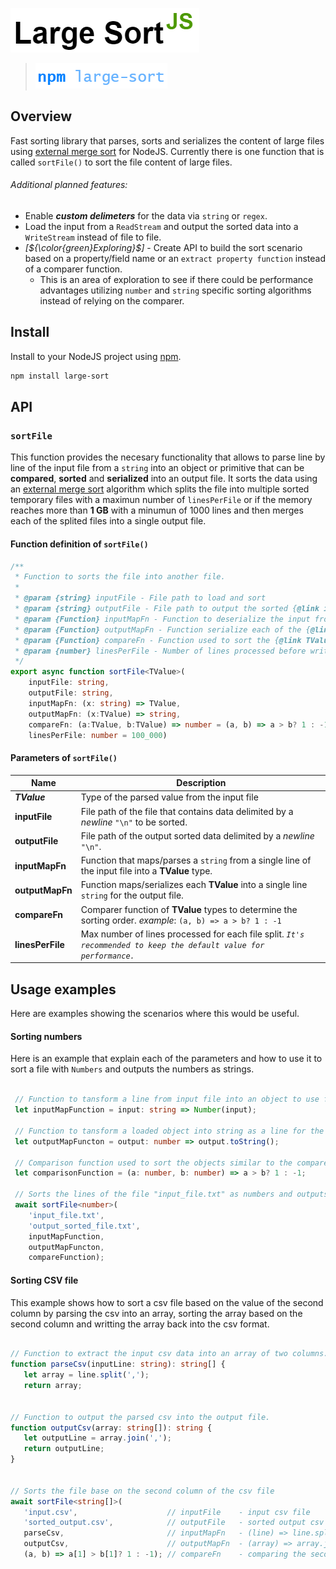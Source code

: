 
![Large Sort JS](img/large_sort_js.png)

> [![npm large-sort](img/npm_large-sort.png)](https://www.npmjs.com/package/large-sort)

## Overview

Fast sorting library that parses, sorts and serializes the content of large files using [external merge sort](https://en.wikipedia.org/wiki/) for NodeJS. Currently there is one function that is called `sortFile()` to sort the file content of large files.
###### Additional planned features:
- Enable ***custom delimeters*** for the data via `string` or `regex`.
- Load the input from a `ReadStream` and output the sorted data into a `WriteStream` instead of file to file.
- *[${\color{green}Exploring}$]* - Create API to build the sort scenario based on a property/field name or an `extract property function` instead of a comparer function.
  - This is an area of exploration to see if there could be performance advantages utilizing `number` and `string` specific sorting algorithms instead of relying on the comparer.

## Install

Install to your NodeJS project using [npm](https://npmjs.org).
```bash
npm install large-sort
```

## API
### `sortFile`

This function provides the necesary functionality that allows to parse line by line of the input file from a `string` into an object or primitive that can be **compared**, **sorted** and **serialized** into an output file. It sorts the data using an [external merge sort](https://en.wikipedia.org/wiki/) algorithm which splits the file into multiple sorted temporary files with a maximun number of `linesPerFile` or if the memory reaches more than <b>1 GB</b> with a minumun of 1000 lines and then merges each of the splited files into a single output file.


#### Function definition of `sortFile()`

```typescript
/**
 * Function to sorts the file into another file.
 * 
 * @param {string} inputFile - File path to load and sort
 * @param {string} outputFile - File path to output the sorted {@link inputFile}
 * @param {Function} inputMapFn - Function to deserialize the input from each file line.
 * @param {Function} outputMapFn - Function serialize each of the {@link TValue} to a string.
 * @param {Function} compareFn - Function used to sort the {@link TValue} for each of the files.
 * @param {number} linesPerFile - Number of lines processed before writting a split file.
 */
export async function sortFile<TValue>(
    inputFile: string,
    outputFile: string,
    inputMapFn: (x: string) => TValue,
    outputMapFn: (x:TValue) => string,
    compareFn: (a:TValue, b:TValue) => number = (a, b) => a > b? 1 : -1,
    linesPerFile: number = 100_000)
```

#### Parameters of `sortFile()`

|Name               | Description|
|         -         |   -   |
|***TValue***       | Type of the parsed value from the input file|
|__inputFile__      | File path of the file that contains data delimited by a _newline_ `"\n"` to be sorted.|
|__outputFile__     | File path of the output sorted data delimited by a _newline_ `"\n"`.|
|__inputMapFn__     | Function that maps/parses a `string` from a single line of the input file into a **TValue** type.|
|__outputMapFn__    | Function maps/serializes each **TValue** into a single line `string` for the output file.|
|__compareFn__      | Comparer function of **TValue** types to determine the sorting order. _example_: `(a, b) => a > b? 1 : -1`|
|__linesPerFile__   | Max number of lines processed for each file split. _`It's recommended to keep the default value for performance.`_|


## Usage examples
Here are examples showing the scenarios where this would be useful.

#### Sorting numbers
Here is an example that explain each of the parameters and how to use it to sort a file with `Numbers` and outputs the numbers as strings.

```typescript

 // Function to tansform a line from input file into an object to use for comparison
 let inputMapFunction = input: string => Number(input);

 // Function to tansform a loaded object into string as a line for the output file
 let outputMapFuncton = output: number => output.toString();

 // Comparison function used to sort the objects similar to the compare function for {@link Array.sort}`
 let comparisonFunction = (a: number, b: number) => a > b? 1 : -1;

 // Sorts the lines of the file "input_file.txt" as numbers and outputs it to the "out_sorted_file.txt" file
 await sortFile<number>(
    'input_file.txt',
    'output_sorted_file.txt',
    inputMapFunction,
    outputMapFuncton,
    compareFunction);

 ```


 #### Sorting CSV file
 This example shows how to sort a csv file based on the value of the second column by parsing the csv into an array, sorting the array based on the second column and writting the array back into the csv format.

 ```typescript

 // Function to extract the input csv data into an array of two columns.
function parseCsv(inputLine: string): string[] {
    let array = line.split(',');
    return array;


// Function to output the parsed csv into the output file.
function outputCsv(array: string[]): string {
    let outputLine = array.join(',');
    return outputLine;
}


// Sorts the file base on the second column of the csv file
await sortFile<string[]>(
    'input.csv',                    // inputFile    - input csv file
    'sorted_output.csv',            // outputFile   - sorted output csv file
    parseCsv,                       // inputMapFn   - (line) => line.split(','),  
    outputCsv,                      // outputMapFn  - (array) => array.join(',')
    (a, b) => a[1] > b[1]? 1 : -1); // compareFn    - comparing the second column for sorting.

 ```